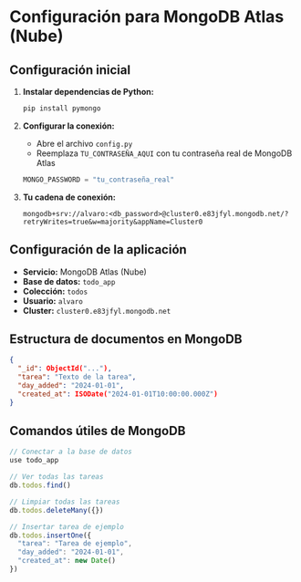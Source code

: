 # Configuración para MongoDB Atlas (Nube)

## Configuración inicial

1. **Instalar dependencias de Python:**
   ```bash
   pip install pymongo
   ```

2. **Configurar la conexión:**
   - Abre el archivo `config.py`
   - Reemplaza `TU_CONTRASEÑA_AQUI` con tu contraseña real de MongoDB Atlas
   
   ```python
   MONGO_PASSWORD = "tu_contraseña_real"
   ```

3. **Tu cadena de conexión:**
   ```
   mongodb+srv://alvaro:<db_password>@cluster0.e83jfyl.mongodb.net/?retryWrites=true&w=majority&appName=Cluster0
   ```

## Configuración de la aplicación

- **Servicio:** MongoDB Atlas (Nube)
- **Base de datos:** `todo_app`
- **Colección:** `todos`
- **Usuario:** `alvaro`
- **Cluster:** `cluster0.e83jfyl.mongodb.net`

## Estructura de documentos en MongoDB

```json
{
  "_id": ObjectId("..."),
  "tarea": "Texto de la tarea",
  "day_added": "2024-01-01",
  "created_at": ISODate("2024-01-01T10:00:00.000Z")
}
```

## Comandos útiles de MongoDB

```javascript
// Conectar a la base de datos
use todo_app

// Ver todas las tareas
db.todos.find()

// Limpiar todas las tareas
db.todos.deleteMany({})

// Insertar tarea de ejemplo
db.todos.insertOne({
  "tarea": "Tarea de ejemplo",
  "day_added": "2024-01-01",
  "created_at": new Date()
})
```